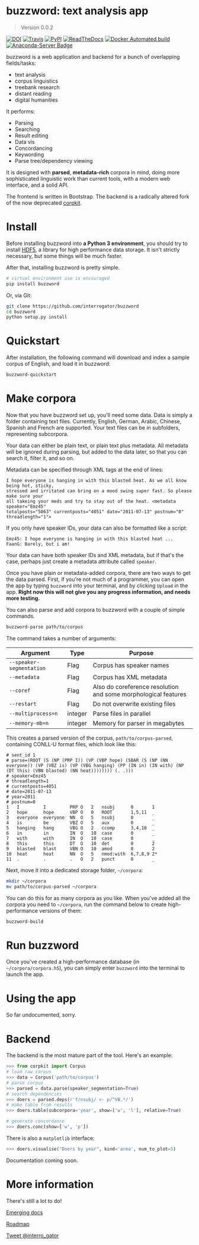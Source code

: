buzzword: text analysis app
===========================

<!--- Don't edit the version line below manually. Let bump2version do it for you. -->
> Version 0.0.2

[![DOI](https://zenodo.org/badge/14568/interrogator/buzzword.svg)](https://zenodo.org/badge/latestdoi/14568/interrogator/buzzword) [![Travis](https://img.shields.io/travis/interrogator/buzzword.svg)](https://travis-ci.org/interrogator/buzzword) [![PyPI](https://img.shields.io/pypi/v/buzzword.svg)](https://pypi.python.org/pypi/buzzword) [![ReadTheDocs](https://readthedocs.org/projects/buzzword/badge/?version=latest)](http://buzzword.readthedocs.org/en/latest/) [![Docker Automated build](https://img.shields.io/docker/automated/interrogator/buzzword.svg)](https://hub.docker.com/r/interrogator/buzzword/) [![Anaconda-Server Badge](https://anaconda.org/asmeurer/conda/badges/installer/conda.svg)](https://anaconda.org/interro_gator/buzzword)

buzzword is a web application and backend for a bunch of overlapping fields/tasks:

- text analysis
- corpus linguistics
- treebank research
- distant reading
- digital humanities


It performs:

- Parsing
- Searching
- Result editing
- Data vis
- Concordancing
- Keywording
- Parse tree/dependency viewing

It is designed with **parsed**, **metadata-rich** corpora in mind, doing more sophisticated linguistic work than current tools, with a modern web interface, and a solid API.

The frontend is written in Bootstrap. The backend is a radically altered fork of the now deprecated [corpkit](https://www.github.com/interrogator/corpkit).

Install
=========

Before installing buzzword into **a Python 3 environment**, you should try to install [HDF5](https://support.hdfgroup.org/HDF5/release/obtainsrc.html), a library for high performance data storage. It isn't strictly necessary, but some things will be much faster.

After that, installing buzzword is pretty simple.

```bash
# virtual environment use is encouraged
pip install buzzword
```

Or, via Git:

```bash
git clone https://github.com/interrogator/buzzword
cd buzzword
python setup.py install
```

Quickstart
============

After installation, the following command will download and index a sample corpus of English, and load it in buzzword:

```bash
buzzword-quickstart
```

Make corpora
=============

Now that you have buzzword set up, you'll need some data. Data is simply a folder containing text files. Currently, English, German, Arabic, Chinese, Spanish and French are supported. Your text files can be in subfolders, representing subcorpora.

Your data can either be plain text, or plain text plus metadata. All metadata will be ignored during parsing, but added to the data later, so that you can search it, filter it, and so on.

Metadata can be specified through XML tags at the end of lines:

```
I hope everyone is hanging in with this blasted heat. As we all know being hot, sticky,
stressed and irritated can bring on a mood swing super fast. So please make sure your
all takeing your meds and try to stay out of the heat. <metadata speaker="Emz45" 
totalposts="5063" currentposts="4051" date="2011-07-13" postnum="0" threadlength="1">
```

If you only have speaker IDs, your data can also be formatted like a script:

```
Emz45: I hope everyone is hanging in with this blasted heat ...
FaanG: Barely, but i am!
```

Your data can have both speaker IDs and XML metadata, but if that's the case, perhaps just create a metadata attribute called `speaker`.

Once you have plain or metadata-added corpora, there are two ways to get the data parsed. First, if you're not much of a programmer, you can open the app by typing `buzzword` into your terminal, and by clicking `Upload` in the app. **Right now this will not give you any progress information, and needs more testing.**

You can also parse and add corpora to buzzword with a couple of simple commands.

```bash
buzzword-parse path/to/corpus
```

The command takes a number of arguments:

| Argument | Type  | Purpose  |
|---|---|---|
| `--speaker-segmentation`  | Flag | Corpus has speaker names  |
| `--metadata`  | Flag | Corpus has XML metadata  |
| `--coref`  | Flag  | Also do coreference resolution and some morphological features  |
| `--restart`  | Flag  | Do not overwrite existing files  |
| `--multiprocess=n`  | integer  | Parse files in parallel  |
| `--memory-mb=n`  | integer  | Memory for parser in megabytes  |

This creates a parsed version of the corpus, `path/to/corpus-parsed`, containing CONLL-U format files, which look like this:

```
# sent_id 1
# parse=(ROOT (S (NP (PRP I)) (VP (VBP hope) (SBAR (S (NP (NN everyone)) (VP (VBZ is) (VP (VBG hanging) (PP (IN in) (IN with) (NP (DT this) (VBN blasted) (NN heat)))))))) (. .)))
# speaker=Emz45
# threadlength=1
# currentposts=4051
# date=2011-07-13
# year=2011
# postnum=0
1   I         I         PRP O   2   nsubj      0       1
2   hope      hope      VBP O   0   ROOT       1,5,11  _
3   everyone  everyone  NN  O   5   nsubj      0       _
4   is        be        VBZ O   5   aux        0       _
5   hanging   hang      VBG O   2   ccomp      3,4,10  _
6   in        in        IN  O   10  case       0       _
7   with      with      IN  O   10  case       0       _
8   this      this      DT  O   10  det        0       2
9   blasted   blast     VBN O   10  amod       0       2
10  heat      heat      NN  O   5   nmod:with  6,7,8,9 2*
11  .         .         .   O   2   punct      0       _
```


Next, move it into a dedicated storage folder, `~/corpora`:

```bash
mkdir ~/corpora
mv path/to/corpus-parsed ~/corpora
```
 
You can do this for as many corpora as you like. When you've added all the corpora you need to `~/corpora`, run the command below to create high-performance versions of them:

```bash
buzzword-build
```

Run buzzword
=============

Once you've created a high-performance database (in `~/corpora/corpora.h5`), you can simply enter `buzzword` into the terminal to launch the app.

Using the app
==============

So far undocumented, sorry.

Backend
==========

The backend is the most mature part of the tool. Here's an example:

```python
>>> from corpkit import Corpus
# load raw corpus
>>> data = Corpus('path/to/corpus')
# parse corpus
>>> parsed = data.parse(speaker_segmentation=True)
# search dependencies
>>> doers = parsed.deps(r'f/nsubj/ <- p/^VB.*/')
# make table from results
>>> doers.table(subcorpora='year', show=['w', 'l'], relative=True)
```

```python
# generate concordance
>>> doers.conc(show=['w', 'p'])
```

There is also a `matplotlib` interface:

```python
>>> doers.visualise("Doers by year", kind='area', num_to_plot=5)
```

Documentation coming soon.

More information
=================

There's still a lot to do!

[Emerging docs](http://buzzword.readthedocs.io/)

[Roadmap](https://github.com/interrogator/buzzword/blob/master/roadmap.md)

[Tweet @interro_gator](https://twitter.com/interro_gator)